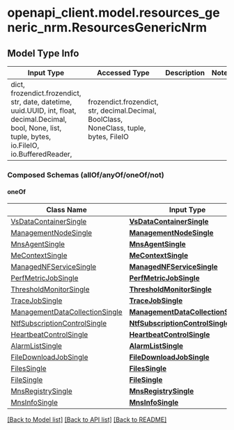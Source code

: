 # openapi_client.model.resources_generic_nrm.ResourcesGenericNrm

## Model Type Info
Input Type | Accessed Type | Description | Notes
------------ | ------------- | ------------- | -------------
dict, frozendict.frozendict, str, date, datetime, uuid.UUID, int, float, decimal.Decimal, bool, None, list, tuple, bytes, io.FileIO, io.BufferedReader,  | frozendict.frozendict, str, decimal.Decimal, BoolClass, NoneClass, tuple, bytes, FileIO |  | 

### Composed Schemas (allOf/anyOf/oneOf/not)
#### oneOf
Class Name | Input Type | Accessed Type | Description | Notes
------------- | ------------- | ------------- | ------------- | -------------
[VsDataContainerSingle](VsDataContainerSingle.md) | [**VsDataContainerSingle**](VsDataContainerSingle.md) | [**VsDataContainerSingle**](VsDataContainerSingle.md) |  | 
[ManagementNodeSingle](ManagementNodeSingle.md) | [**ManagementNodeSingle**](ManagementNodeSingle.md) | [**ManagementNodeSingle**](ManagementNodeSingle.md) |  | 
[MnsAgentSingle](MnsAgentSingle.md) | [**MnsAgentSingle**](MnsAgentSingle.md) | [**MnsAgentSingle**](MnsAgentSingle.md) |  | 
[MeContextSingle](MeContextSingle.md) | [**MeContextSingle**](MeContextSingle.md) | [**MeContextSingle**](MeContextSingle.md) |  | 
[ManagedNFServiceSingle](ManagedNFServiceSingle.md) | [**ManagedNFServiceSingle**](ManagedNFServiceSingle.md) | [**ManagedNFServiceSingle**](ManagedNFServiceSingle.md) |  | 
[PerfMetricJobSingle](PerfMetricJobSingle.md) | [**PerfMetricJobSingle**](PerfMetricJobSingle.md) | [**PerfMetricJobSingle**](PerfMetricJobSingle.md) |  | 
[ThresholdMonitorSingle](ThresholdMonitorSingle.md) | [**ThresholdMonitorSingle**](ThresholdMonitorSingle.md) | [**ThresholdMonitorSingle**](ThresholdMonitorSingle.md) |  | 
[TraceJobSingle](TraceJobSingle.md) | [**TraceJobSingle**](TraceJobSingle.md) | [**TraceJobSingle**](TraceJobSingle.md) |  | 
[ManagementDataCollectionSingle](ManagementDataCollectionSingle.md) | [**ManagementDataCollectionSingle**](ManagementDataCollectionSingle.md) | [**ManagementDataCollectionSingle**](ManagementDataCollectionSingle.md) |  | 
[NtfSubscriptionControlSingle](NtfSubscriptionControlSingle.md) | [**NtfSubscriptionControlSingle**](NtfSubscriptionControlSingle.md) | [**NtfSubscriptionControlSingle**](NtfSubscriptionControlSingle.md) |  | 
[HeartbeatControlSingle](HeartbeatControlSingle.md) | [**HeartbeatControlSingle**](HeartbeatControlSingle.md) | [**HeartbeatControlSingle**](HeartbeatControlSingle.md) |  | 
[AlarmListSingle](AlarmListSingle.md) | [**AlarmListSingle**](AlarmListSingle.md) | [**AlarmListSingle**](AlarmListSingle.md) |  | 
[FileDownloadJobSingle](FileDownloadJobSingle.md) | [**FileDownloadJobSingle**](FileDownloadJobSingle.md) | [**FileDownloadJobSingle**](FileDownloadJobSingle.md) |  | 
[FilesSingle](FilesSingle.md) | [**FilesSingle**](FilesSingle.md) | [**FilesSingle**](FilesSingle.md) |  | 
[FileSingle](FileSingle.md) | [**FileSingle**](FileSingle.md) | [**FileSingle**](FileSingle.md) |  | 
[MnsRegistrySingle](MnsRegistrySingle.md) | [**MnsRegistrySingle**](MnsRegistrySingle.md) | [**MnsRegistrySingle**](MnsRegistrySingle.md) |  | 
[MnsInfoSingle](MnsInfoSingle.md) | [**MnsInfoSingle**](MnsInfoSingle.md) | [**MnsInfoSingle**](MnsInfoSingle.md) |  | 

[[Back to Model list]](../../README.md#documentation-for-models) [[Back to API list]](../../README.md#documentation-for-api-endpoints) [[Back to README]](../../README.md)

